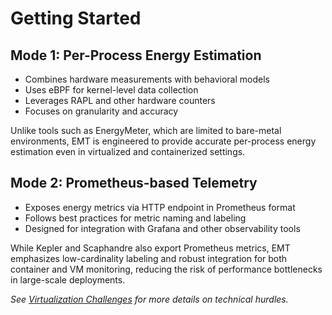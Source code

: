 # Getting Started

## Mode 1: Per-Process Energy Estimation

- Combines hardware measurements with behavioral models
- Uses eBPF for kernel-level data collection
- Leverages RAPL and other hardware counters
- Focuses on granularity and accuracy

Unlike tools such as EnergyMeter, which are limited to bare-metal environments, EMT is engineered to provide accurate per-process energy estimation even in virtualized and containerized settings.

## Mode 2: Prometheus-based Telemetry

- Exposes energy metrics via HTTP endpoint in Prometheus format
- Follows best practices for metric naming and labeling
- Designed for integration with Grafana and other observability tools

While Kepler and Scaphandre also export Prometheus metrics, EMT emphasizes low-cardinality labeling and robust integration for both container and VM monitoring, reducing the risk of performance bottlenecks in large-scale deployments.

*See [Virtualization Challenges](virtualization_challenges.md) for more details on technical hurdles.*
